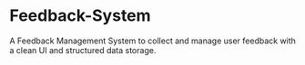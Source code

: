 # Feedback-System
A Feedback Management System to collect and manage user feedback with a clean UI and structured data storage.
